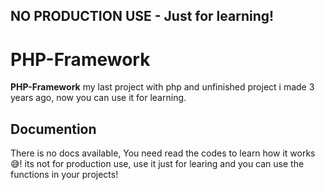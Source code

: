 
## NO PRODUCTION USE - Just for learning!

# PHP-Framework

**PHP-Framework** my last project with php and unfinished project i made 3 years ago, now you can use it for learning.

## Documention
There is no docs available, You need read the codes to learn how it works😅! its not for production use, use it just for learing and you can use the functions in your projects!
